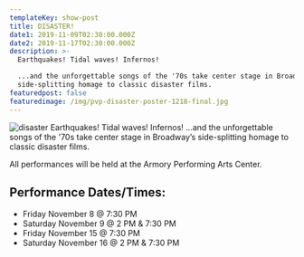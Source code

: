 ```yaml
---
templateKey: show-post
title: DISASTER!
date1: 2019-11-09T02:30:00.000Z
date2: 2019-11-17T02:30:00.000Z
description: >-
  Earthquakes! Tidal waves! Infernos!

  ...and the unforgettable songs of the '70s take center stage in Broadway’s
  side-splitting homage to classic disaster films.
featuredpost: false
featuredimage: /img/pvp-disaster-poster-1218-final.jpg
---
```

![disaster](/img/PVP-Disaster-poster-1218-final.jpg)
Earthquakes!
Tidal waves!
Infernos!
...and the unforgettable songs of the '70s take center stage in Broadway’s side-splitting homage to classic disaster films.

All performances will be held at the Armory Performing Arts Center.

## Performance Dates/Times:

* Friday November 8 @ 7:30 PM
* Saturday November 9 @ 2 PM & 7:30 PM
* Friday November 15 @ 7:30 PM
* Saturday November 16 @ 2 PM & 7:30 PM
